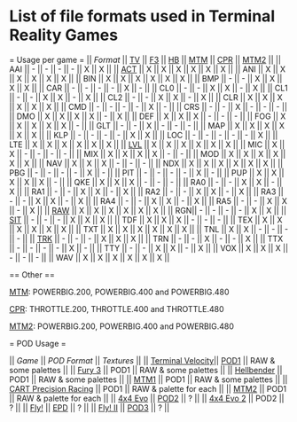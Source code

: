 # List of file formats used in Terminal Reality Games

= Usage per game =
|| *Format* || [TV](TerminalVelocity.md) || [F3](Fury3.md) || [HB](Hellbender.md) || [MTM](MTM1.md) || [CPR](CartPrecisionRacing.md) || [MTM2](MTM2.md) ||
|| AAI || - || - || - || - || X || X ||
|| [ACT](ActFormatReference.md) || X || X || X || X || X || X ||
|| ANI || X || X || X || X || X || X ||
|| BIN || X || X || X || X || X || X ||
|| BMP || - || - || X || X || X || X ||
|| CAR || - || - || - || - || X || - ||
|| CL0 || - || - || X || X || - || X ||
|| CL1 || - || - || X || X || - || X ||
|| CL2 || - || - || X || X || - || X ||
|| CLR || X || X || X || X || X || X ||
|| CMD || - || - || - || - || X || - ||
|| CRS || - || - || X || - || - || - ||
|| DMO || X || X || X || X || - || X ||
|| DEF || X || X || X || - || - || - ||
|| FOG || X || X || X || X || X || - ||
|| GLT || - || - || X || - || - || - ||
|| MAP || X || X || X || X || X || X ||
|| KLP || - || - || - || - || X || X ||
|| LOC || - || - || - || - || - || X ||
|| LTE || X || X || X || X || X || X ||
|| [LVL](LvlFormatReference.md) || X || X || X || X || X || X ||
|| MIC || X || X || - || - || - || - ||
|| MIX || X || X || X || X || - || - ||
|| MOD || X || X || X || X || X || X ||
|| NAV || X || X || X || - || - || - ||
|| NDX || X || X || X || X || X || X ||
|| PBG || - || - || - || - || X || - ||
|| PIT || - || - || - || - || X || - ||
|| PUP || X || X || X || X || X || - ||
|| QKE || X || X || X || - || - || - ||
|| RA0 || - || - || X || X || - || X ||
|| RA1 || - || - || X || X || - || X ||
|| RA2 || - || - || X || X || - || X ||
|| RA3 || - || - || X || X || - || X ||
|| RA4 || - || - || X || X || - || X ||
|| RA5 || - || - || X || X || - || X ||
|| [RAW](RawFormatReference.md) || X || X || X || X || X || X ||
|| RGN|| - || - || - || - || X || X ||
|| [SIT](SitFormatReference.md) || - || - || - || X || X || X ||
|| TDF || X || X || X || - || - || - ||
|| TEX || X || X || X || X || X || X ||
|| TXT || X || X || X || X || X || X ||
|| TNL || X || X || - || - || - || - ||
|| [TRK](TrkFormatReference.md) || - || - || - || X || X || X ||
|| TRN || - || - || X || - || - || X ||
|| TTX || - || - || - || - || X || - ||
|| TTY || - || - || X || X || - || X ||
|| VOX || X || X || X || - || - || - ||
|| WAV || X || X || X || X || X || X ||

== Other ==

[MTM](MTM1.md): POWERBIG.200, POWERBIG.400 and POWERBIG.480

[CPR](CartPrecisionRacing.md): THROTTLE.200, THROTTLE.400 and THROTTLE.480

[MTM2](MTM2.md): POWERBIG.200, POWERBIG.400 and POWERBIG.480

= POD Usage =

|| *Game*              || *POD Format* || *Textures* ||
|| [Terminal Velocity](TerminalVelocity.md)|| [POD1](Pod1FormatReference.md)  || RAW & some palettes ||
|| [Fury 3](Fury3.md)             || POD1 || RAW & some palettes ||
|| [Hellbender](Hellbender.md)        				|| POD1 || RAW & some palettes ||
|| [MTM1](MTM1.md)              || POD1 || RAW & some palettes ||
|| [CART Precision Racing](CartPrecisionRacing.md) || POD1 || RAW & palette for each ||
|| [MTM2](MTM2.md)              || POD1 || RAW & palette for each ||
|| [4x4 Evo](4x4Evo1.md)   || [POD2](Pod2FormatReference.md) || ? ||
|| [4x4 Evo 2](4x4Evo2.md) || POD2 || ? ||
|| [Fly!](Fly1.md)          || [EPD](EpdFormatReference.md)    || ? ||
|| [Fly! II](Fly2.md)       || [POD3](Pod3FormatReference.md)  || ? ||